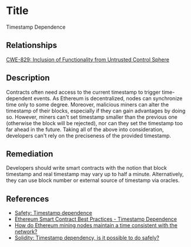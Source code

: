 # Title 
Timestamp Dependence

## Relationships
[CWE-829: Inclusion of Functionality from Untrusted Control Sphere](https://cwe.mitre.org/data/definitions/829.html)

## Description 

Contracts often need access to the current timestamp to trigger time-dependent events. As Ethereum is decentralized, nodes can synchronize time only to some degree. Moreover, malicious miners can alter the timestamp of their blocks, especially if they can gain advantages by doing so. However, miners can't set timestamp smaller than the previous one (otherwise the block will be rejected), nor can they set the timestamp too far ahead in the future. Taking all of the above into consideration, developers can't rely on the preciseness of the provided timestamp.

## Remediation

Developers should write smart contracts with the notion that block timestamp and real timestamp may vary up to half a minute. Alternatively, they can use block number or external source of timestamp via oracles.

## References

* [Safety: Timestamp dependence](https://github.com/ethereum/wiki/wiki/Safety#timestamp-dependence)
* [Ethereum Smart Contract Best Practices - Timestamp Dependence](https://consensys.github.io/smart-contract-best-practices/recommendations/#timestamp-dependence)
* [How do Ethereum mining nodes maintain a time consistent with the network?](https://ethereum.stackexchange.com/questions/5924/how-do-ethereum-mining-nodes-maintain-a-time-consistent-with-the-network/5926#5926)
* [Solidity: Timestamp dependency, is it possible to do safely?](https://ethereum.stackexchange.com/questions/15047/solidity-timestamp-dependency-is-it-possible-to-do-safely)
